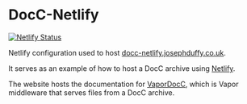 # DocC-Netlify

[![Netlify Status](https://api.netlify.com/api/v1/badges/1ab2f397-7e04-4b2e-b9b7-d14bcd73b956/deploy-status)](https://app.netlify.com/sites/docc-netlify/deploys)

Netlify configuration used to host [docc-netlify.josephduffy.co.uk](https://docc-netlify.josephduffy.co.uk/).

It serves as an example of how to host a DocC archive using [Netlify](https://netlify.com).

The website hosts the documentation for [VaporDocC](https://github.com/JosephDuffy/VaporDocC), which is Vapor middleware that serves files from a DocC archive.
